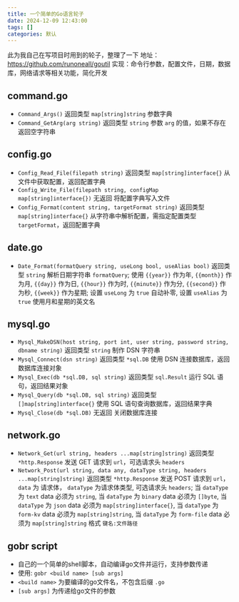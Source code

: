 ```yaml
---
title: 一个简单的Go语言轮子
date: 2024-12-09 12:43:00
tags: []
categories: 默认
---
```


此为我自己在写项目时用到的轮子，整理了一下
地址：https://github.com/runoneall/goutil
实现：命令行参数，配置文件，日期，数据库，网络请求等相关功能，简化开发

## command.go

- `Command_Args()` 返回类型 `map[string]string` 参数字典
- `Command_GetArg(arg string)` 返回类型 `string` 参数 `arg` 的值，如果不存在返回空字符串

## config.go

- `Config_Read_File(filepath string)` 返回类型 `map[string]interface{}` 从文件中获取配置，返回配置字典
- `Config_Write_File(filepath string, configMap map[string]interface{})` 无返回 将配置字典写入文件
- `Config_Format(content string, targetFormat string)` 返回类型 `map[string]interface{}` 从字符串中解析配置，需指定配置类型 `targetFormat`，返回配置字典

## date.go

- `Date_Format(formatQuery string, useLong bool, useAlias bool)` 返回类型 `string` 解析日期字符串 `formatQuery`; 使用 `{{year}}` 作为年, `{{month}}` 作为月, `{{day}}` 作为日, `{{hour}}` 作为时, `{{minute}}` 作为分, `{{second}}` 作为秒, `{{week}}` 作为星期; 设置 `useLong` 为 `true` 自动补零, 设置 `useAlias` 为 `true` 使用月和星期的英文名

## mysql.go

- `Mysql_MakeDSN(host string, port int, user string, password string, dbname string)` 返回类型 `string` 制作 DSN 字符串
- `Mysql_Connect(dsn string)` 返回类型 `*sql.DB` 使用 DSN 连接数据库，返回数据库连接对象
- `Mysql_Exec(db *sql.DB, sql string)` 返回类型 `sql.Result` 运行 SQL 语句，返回结果对象
- `Mysql_Query(db *sql.DB, sql string)` 返回类型 `[]map[string]interface{}` 使用 SQL 语句查询数据库，返回结果字典
- `Mysql_Close(db *sql.DB)` 无返回 关闭数据库连接

## network.go

- `Network_Get(url string, headers ...map[string]string)` 返回类型 `*http.Response` 发送 GET 请求到 `url`，可选请求头 `headers`
- `Network_Post(url string, data any, dataType string, headers ...map[string]string)` 返回类型 `*http.Response` 发送 POST 请求到 `url`， `data` 为 请求体， `dataType` 为请求体类型, 可选请求头 `headers`; 当 `dataType` 为 `text` data 必须为 `string`, 当 `dataType` 为 `binary` data 必须为 `[]byte`, 当 `dataType` 为 `json` data 必须为 `map[string]interface{}`, 当 `dataType` 为 `form-kv` data 必须为 `map[string]string`, 当 `dataType` 为 `form-file` data 必须为 `map[string]string` 格式 `键名:文件路径`

## gobr script

- 自己的一个简单的shell脚本，自动编译go文件并运行，支持参数传递
- 使用: `gobr <build name> [sub args]`
- `<build name>` 为要编译的go文件名，不包含后缀 `.go`
- `[sub args]` 为传递给go文件的参数
